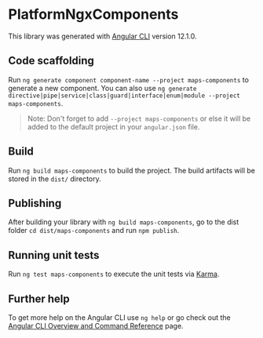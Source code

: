 # PlatformNgxComponents

This library was generated with [Angular CLI](https://github.com/angular/angular-cli) version 12.1.0.

## Code scaffolding

Run `ng generate component component-name --project maps-components` to generate a new component. You can also use `ng generate directive|pipe|service|class|guard|interface|enum|module --project maps-components`.
> Note: Don't forget to add `--project maps-components` or else it will be added to the default project in your `angular.json` file. 

## Build

Run `ng build maps-components` to build the project. The build artifacts will be stored in the `dist/` directory.

## Publishing

After building your library with `ng build maps-components`, go to the dist folder `cd dist/maps-components` and run `npm publish`.

## Running unit tests

Run `ng test maps-components` to execute the unit tests via [Karma](https://karma-runner.github.io).

## Further help

To get more help on the Angular CLI use `ng help` or go check out the [Angular CLI Overview and Command Reference](https://angular.io/cli) page.
